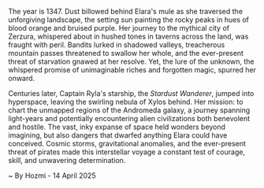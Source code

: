 
The year is 1347.  Dust billowed behind Elara's mule as she traversed the unforgiving landscape, the setting sun painting the rocky peaks in hues of blood orange and bruised purple. Her journey to the mythical city of Zerzura, whispered about in hushed tones in taverns across the land, was fraught with peril.  Bandits lurked in shadowed valleys, treacherous mountain passes threatened to swallow her whole, and the ever-present threat of starvation gnawed at her resolve.  Yet, the lure of the unknown, the whispered promise of unimaginable riches and forgotten magic, spurred her onward.

Centuries later, Captain Ryla's starship, the *Stardust Wanderer*, jumped into hyperspace, leaving the swirling nebula of Xylos behind. Her mission: to chart the unmapped regions of the Andromeda galaxy, a journey spanning light-years and potentially encountering alien civilizations both benevolent and hostile.  The vast, inky expanse of space held wonders beyond imagining, but also dangers that dwarfed anything Elara could have conceived.  Cosmic storms, gravitational anomalies, and the ever-present threat of pirates made this interstellar voyage a constant test of courage, skill, and unwavering determination.

~ By Hozmi - 14 April 2025
